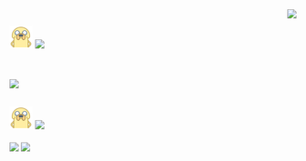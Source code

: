 <img align="right" src="https://count.getloli.com/get/@:Mozcy?theme=asoul">

## ![jake-40](images/jake-40.png) ![](https://readme-typing-svg.demolab.com?font=Fira+Code&pause=1000&center=%E9%94%99%E8%AF%AF%E7%9A%84&vCenter=%E7%9C%9F%E7%9A%84&multiline=true&repeat=%E9%94%99%E8%AF%AF%E7%9A%84&width=330&height=30&lines=Hi%EF%BC%81I'm+Mozcy+Nice+to+visit.)
<br/>

![](https://github-readme-activity-graph.vercel.app/graph?username=Mozcy&bg_color=f8f8ff&line=4d80e6&point=4d80e6&radius=100) 


## ![jake-40](images/jake-40.png) ![](https://readme-typing-svg.demolab.com?font=Fira+Code&pause=1000&center=%E9%94%99%E8%AF%AF%E7%9A%84&vCenter=%E7%9C%9F%E7%9A%84&multiline=true&repeat=%E9%94%99%E8%AF%AF%E7%9A%84&width=330&height=30&lines=Github+information+statistics)

![](https://github-readme-stats.vercel.app/api?username=Mozcy&show_icons=true&bg_color=f8f8ff&border_radius=10&card_width=400&hide=contribs) ![](https://github-readme-stats.vercel.app/api/top-langs/?username=Mozcy&layout=compact&&bg_color=f8f8ff&border_radius=10&&card_width=400&langs_count=9)

